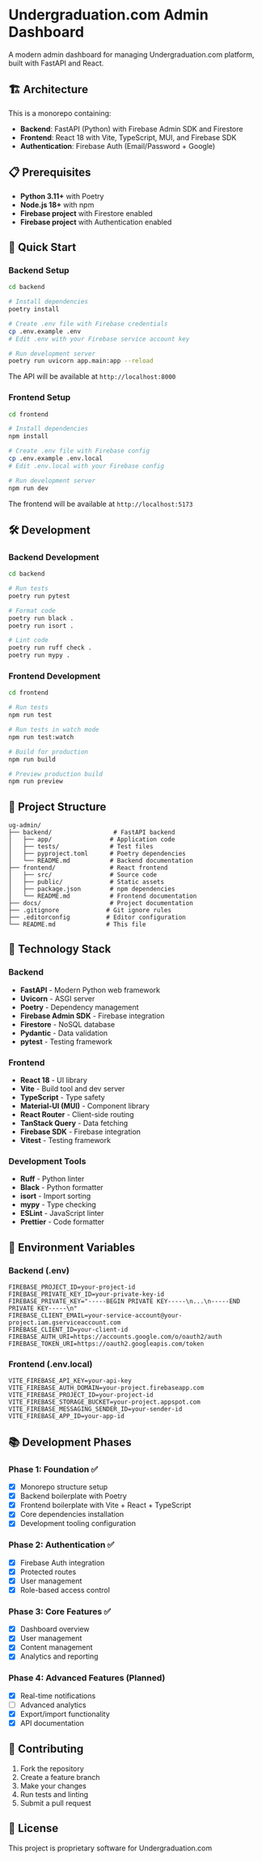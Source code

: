 # Undergraduation.com Admin Dashboard

A modern admin dashboard for managing Undergraduation.com platform, built with FastAPI and React.

## 🏗️ Architecture

This is a monorepo containing:

- **Backend**: FastAPI (Python) with Firebase Admin SDK and Firestore
- **Frontend**: React 18 with Vite, TypeScript, MUI, and Firebase SDK
- **Authentication**: Firebase Auth (Email/Password + Google)

## 📋 Prerequisites

- **Python 3.11+** with Poetry
- **Node.js 18+** with npm
- **Firebase project** with Firestore enabled
- **Firebase project** with Authentication enabled

## 🚀 Quick Start

### Backend Setup

```bash
cd backend

# Install dependencies
poetry install

# Create .env file with Firebase credentials
cp .env.example .env
# Edit .env with your Firebase service account key

# Run development server
poetry run uvicorn app.main:app --reload
```

The API will be available at `http://localhost:8000`

### Frontend Setup

```bash
cd frontend

# Install dependencies
npm install

# Create .env file with Firebase config
cp .env.example .env.local
# Edit .env.local with your Firebase config

# Run development server
npm run dev
```

The frontend will be available at `http://localhost:5173`

## 🛠️ Development

### Backend Development

```bash
cd backend

# Run tests
poetry run pytest

# Format code
poetry run black .
poetry run isort .

# Lint code
poetry run ruff check .
poetry run mypy .
```

### Frontend Development

```bash
cd frontend

# Run tests
npm run test

# Run tests in watch mode
npm run test:watch

# Build for production
npm run build

# Preview production build
npm run preview
```

## 📁 Project Structure

```
ug-admin/
├── backend/                 # FastAPI backend
│   ├── app/                # Application code
│   ├── tests/              # Test files
│   ├── pyproject.toml      # Poetry dependencies
│   └── README.md           # Backend documentation
├── frontend/               # React frontend
│   ├── src/                # Source code
│   ├── public/             # Static assets
│   ├── package.json        # npm dependencies
│   └── README.md           # Frontend documentation
├── docs/                   # Project documentation
├── .gitignore             # Git ignore rules
├── .editorconfig          # Editor configuration
└── README.md              # This file
```

## 🔧 Technology Stack

### Backend
- **FastAPI** - Modern Python web framework
- **Uvicorn** - ASGI server
- **Poetry** - Dependency management
- **Firebase Admin SDK** - Firebase integration
- **Firestore** - NoSQL database
- **Pydantic** - Data validation
- **pytest** - Testing framework

### Frontend
- **React 18** - UI library
- **Vite** - Build tool and dev server
- **TypeScript** - Type safety
- **Material-UI (MUI)** - Component library
- **React Router** - Client-side routing
- **TanStack Query** - Data fetching
- **Firebase SDK** - Firebase integration
- **Vitest** - Testing framework

### Development Tools
- **Ruff** - Python linter
- **Black** - Python formatter
- **isort** - Import sorting
- **mypy** - Type checking
- **ESLint** - JavaScript linter
- **Prettier** - Code formatter

## 🔐 Environment Variables

### Backend (.env)
```env
FIREBASE_PROJECT_ID=your-project-id
FIREBASE_PRIVATE_KEY_ID=your-private-key-id
FIREBASE_PRIVATE_KEY="-----BEGIN PRIVATE KEY-----\n...\n-----END PRIVATE KEY-----\n"
FIREBASE_CLIENT_EMAIL=your-service-account@your-project.iam.gserviceaccount.com
FIREBASE_CLIENT_ID=your-client-id
FIREBASE_AUTH_URI=https://accounts.google.com/o/oauth2/auth
FIREBASE_TOKEN_URI=https://oauth2.googleapis.com/token
```

### Frontend (.env.local)
```env
VITE_FIREBASE_API_KEY=your-api-key
VITE_FIREBASE_AUTH_DOMAIN=your-project.firebaseapp.com
VITE_FIREBASE_PROJECT_ID=your-project-id
VITE_FIREBASE_STORAGE_BUCKET=your-project.appspot.com
VITE_FIREBASE_MESSAGING_SENDER_ID=your-sender-id
VITE_FIREBASE_APP_ID=your-app-id
```

## 📚 Development Phases

### Phase 1: Foundation ✅
- [x] Monorepo structure setup
- [x] Backend boilerplate with Poetry
- [x] Frontend boilerplate with Vite + React + TypeScript
- [x] Core dependencies installation
- [x] Development tooling configuration

### Phase 2: Authentication ✅
- [x] Firebase Auth integration
- [x] Protected routes
- [x] User management
- [x] Role-based access control

### Phase 3: Core Features ✅
- [x] Dashboard overview
- [x] User management
- [x] Content management
- [x] Analytics and reporting

### Phase 4: Advanced Features (Planned)
- [x] Real-time notifications
- [ ] Advanced analytics
- [x] Export/import functionality
- [x] API documentation

## 🤝 Contributing

1. Fork the repository
2. Create a feature branch
3. Make your changes
4. Run tests and linting
5. Submit a pull request

## 📄 License

This project is proprietary software for Undergraduation.com

